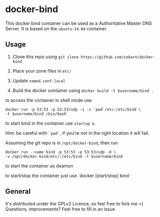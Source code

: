 docker-bind
===========


This docker bind container can be used as a Authoritative Master DNS Server.
It is based on the `ubuntu:14.04` container.

Usage
-----

1. Clone this repo using
`git clone https://github.com/sokorn/docker-bind`

2. Place your zone files in `etc/`
3. Update `named.conf.local`
4. Build the docker container using `docker build -t $username/bind .`

to access the container in shell mode use
```
docker run -p 53:53 -p 53:53/udp -i -v `pwd`/etc:/etc/bind \
-t $username/bind /bin/bash
```

to start bind in the container use `startup &`

Hint: be careful with `` `pwd` ``, if you're not in the right location it will fail.

Assuming the git repo is in `/opt/docker-bind`, then run

```
docker run --name bind -p 53:53 -p 53:53/udp -d \
-v /opt/docker-bind/etc/:/etc/bind -t $username/bind
```

to start the container as deamon

to start/stop the container just use ´docker [start/stop] bind`

General
--------

It's distributed under the GPLv2 Licence, so feel free to fork me =)
Questions, improvements? Feel free to fill in an issue
